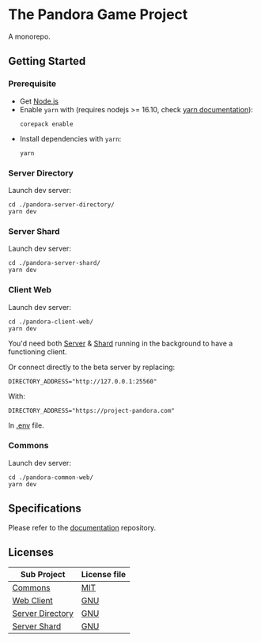 
# The Pandora Game Project
A monorepo.
## Getting Started
### Prerequisite

- Get [Node.js](https://nodejs.org/en/)
- Enable `yarn` with (requires nodejs >= 16.10, check [yarn documentation](https://yarnpkg.com/getting-started/install)):
  ```console
  corepack enable
  ```
- Install dependencies with `yarn`:
  ```console
  yarn
  ```
### Server Directory
Launch dev server:
```console
cd ./pandora-server-directory/
yarn dev
```

### Server Shard
Launch dev server:
```console
cd ./pandora-server-shard/
yarn dev
```

### Client Web
Launch dev server:
```console
cd ./pandora-client-web/
yarn dev
```
You'd need both [Server](#server-directory) & [Shard](#server-shard) running in the background to have a functioning client.

Or connect directly to the beta server by replacing:
```
DIRECTORY_ADDRESS="http://127.0.0.1:25560"
```
With:
```
DIRECTORY_ADDRESS="https://project-pandora.com"
```
In [.env](./pandora-client-web/.env) file.

### Commons
Launch dev server:
```console
cd ./pandora-common-web/
yarn dev
```

## Specifications

Please refer to the [documentation](https://github.com/Project-Pandora-Game/Documentation) repository.

## Licenses

| Sub Project                             | License file                            |
| --------------------------------------- | --------------------------------------- |
| [Commons](pandora-common/)              | [MIT](pandora-common/LICENSE)           |
| [Web Client](pandora-client-web/)       | [GNU](pandora-client-web/LICENSE)       |
| [Server Directory](pandora-client-web/) | [GNU](pandora-server-directory/LICENSE) |
| [Server Shard](pandora-client-web/)     | [GNU](pandora-client-web/LICENSE)       |
